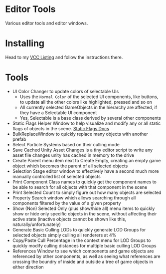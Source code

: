 
# Editor Tools

Various editor tools and editor windows.

# Installing

Head to my [VCC Listing](https://jansharp.github.io/vrc/vcclisting.xhtml) and follow the instructions there.

# Tools

<!-- cSpell:ignore occluders, occludees -->

- UI Color Changer to update colors of selectable UIs
  - Uses the `Normal Color` of the selected UI components, like buttons, to update all the other colors like highlighted, pressed and so on
  - All currently selected GameObjects in the hierarchy are affected, if they have a Selectable UI component
  - Yes, Selectable is a base class derived by several other components
- Static Flags Helper Window to help visualize and modify any or all static flags of objects in the scene. [Static Flags Docs](https://docs.unity3d.com/2022.3/Documentation/Manual/StaticObjects.html)
- BulkReplaceWindow to quickly replace many objects with another prefab
- Select Particle Systems based on their culling mode
- Save Cached Unity Asset Changes is a tiny editor script to write any asset file changes unity has cached in memory to the drive
- Create Parent menu item next to Create Empty, creating an empty game object which becomes the parent of all selected objects
- Selection Stage editor window to effectively have a second much more manually controlled list of selected objects
- Print Component Class names to quickly get the component names to be able to search for all objects with that component in the scene
- Print Selected Count to simply figure out how many objects are selected
- Property Search window which allows searching through all components filtered by the value of a given property
- Show (Non) Selected Only (plus show/hide all) menu items to quickly show or hide only specific objects in the scene, without affecting their active state (inactive objects cannot be shown like this, naturally/unfortunately)
- Generate Basic Culling LODs to quickly generate LOD Groups for selected objects simply culling all renderers at 4%
- Copy/Paste Cull Percentage in the context menu for LOD Groups to quickly modify culling distances for multiple basic culling LOD Groups
- References Window to see which components and game objects are referenced by other components, as well as seeing what references are crossing the boundry of inside and outside a tree of game objects in either direction
